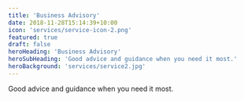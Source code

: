 ```yaml
---
title: 'Business Advisory'
date: 2018-11-28T15:14:39+10:00
icon: 'services/service-icon-2.png'
featured: true
draft: false
heroHeading: 'Business Advisory'
heroSubHeading: 'Good advice and guidance when you need it most.'
heroBackground: 'services/service2.jpg'
---
```


Good advice and guidance when you need it most.